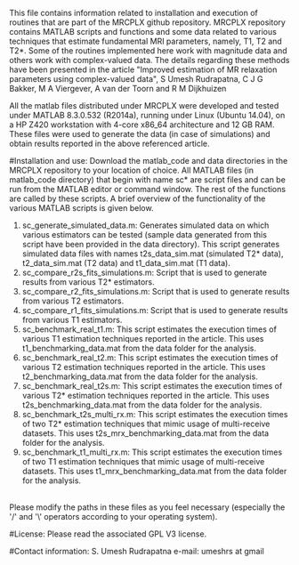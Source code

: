 ﻿This file contains information related to installation and execution of routines that are part of the MRCPLX github repository.
MRCPLX repository contains MATLAB scripts and functions and some data related to various techniques that estimate fundamental MRI parameters, namely, T1, T2 and T2*. Some of the routines implemented here work with magnitude data and others work with complex-valued data. The details regarding these methods have been presented in the article
"Improved estimation of MR relaxation parameters using complex-valued data", S Umesh Rudrapatna, C J G Bakker, M A Viergever, A van der Toorn and R M Dijkhuizen

All the matlab files distributed under MRCPLX were developed and tested under MATLAB 8.3.0.532 (R2014a), running under Linux (Ubuntu 14.04), on a HP Z420 workstation with 4-core x86_64 architecture and 12 GB RAM.
These files were used to generate the data (in case of simulations) and obtain results reported in the above referenced article.

#Installation and use:
Download the matlab_code and data directories in the MRCPLX repository to your location of choice. All MATLAB files (in matlab_code directory) that begin with name sc* are script files and can be run from the MATLAB editor or command window. The rest of the functions are called by these scripts. A brief overview of the functionality of the various MATLAB scripts is given below.<br />
1. sc_generate_simulated_data.m: Generates simulated data on which various estimators can be tested (sample data generated from this script have been provided in the data directory). This script generates simulated data files with names t2s_data_sim.mat (simulated T2* data), t2_data_sim.mat (T2 data) and t1_data_sim.mat (T1 data).<br />
2. sc_compare_r2s_fits_simulations.m: Script that is used to generate results from various T2* estimators.<br />
3. sc_compare_r2_fits_simulations.m: Script that is used to generate results from various T2 estimators.<br />
4. sc_compare_r1_fits_simulations.m: Script that is used to generate results from various T1 estimators.<br />
5. sc_benchmark_real_t1.m: This script estimates the execution times of various T1 estimation techniques reported in the article. This uses t1_benchmarking_data.mat from the data folder for the analysis.<br />
6. sc_benchmark_real_t2.m: This script estimates the execution times of various T2 estimation techniques reported in the article. This uses t2_benchmarking_data.mat from the data folder for the analysis.<br />
7. sc_benchmark_real_t2s.m: This script estimates the execution times of various T2* estimation techniques reported in the article. This uses t2s_benchmarking_data.mat from the data folder for the analysis.<br />
8. sc_benchmark_t2s_multi_rx.m: This script estimates the execution times of two T2* estimation techniques that mimic usage of multi-receive datasets. This uses t2s_mrx_benchmarking_data.mat from the data folder for the analysis.<br />
9. sc_benchmark_t1_multi_rx.m: This script estimates the execution times of two T1 estimation techniques that mimic usage of multi-receive datasets. This uses t1_mrx_benchmarking_data.mat from the data folder for the analysis.<br />
<br />
Please modify the paths in these files as you feel necessary (especially the '/' and '\' operators according to your operating system).

#License:
Please read the associated GPL V3 license.

#Contact information:
S. Umesh Rudrapatna
e-mail: umeshrs at gmail

